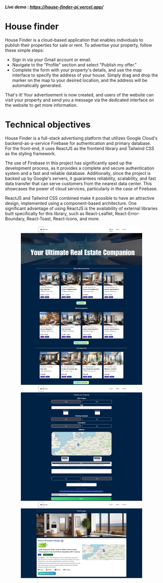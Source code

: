 **_Live demo : https://house-finder-pi.vercel.app/_**

# House finder

House Finder is a cloud-based application that enables individuals to publish their properties for sale or rent. To advertise your property, follow these simple steps:

- Sign in via your Gmail account or email.
- Navigate to the "Profile" section and select "Publish my offer."
- Complete the form with your property's details, and use the map interface to specify the address of your house. Simply drag and drop the marker on the map to your desired location, and the address will be automatically generated.

That's it! Your advertisement is now created, and users of the website can visit your property and send you a message via the dedicated interface on the website to get more information.

# Technical objectives

House Finder is a full-stack advertising platform that utilizes Google Cloud's backend-as-a-service Firebase for authentication and primary database. For the front-end, it uses ReactJS as the frontend library and Tailwind CSS as the styling framework.

The use of Firebase in this project has significantly sped up the development process, as it provides a complete and secure authentication system and a fast and reliable database. Additionally, since the project is backed up by Google's servers, it guarantees reliability, scalability, and fast data transfer that can serve customers from the nearest data center. This showcases the power of cloud services, particularly in the case of Firebase.

ReactJS and Tailwind CSS combined make it possible to have an attractive design, implemented using a component-based architecture. One significant advantage of using ReactJS is the availability of external libraries built specifically for this library, such as React-Leaflet, React-Error-Boundary, React-Toast, React-Icons, and more.
<br/>

<div style="display: flex;
flex-direction: column;
justify-content: center;
align-items: center; 
flex-wrap: nowrap; 
width:100%;">
  <img src="./public/img1.png" width="400" title="landing page" alt="landing page" style="object-fit:cover">
  <img src="./public/img2.png" width="400" title="Creating an advertisement page" alt="Creating an advertisement page"  style="object-fit:cover">
  <img src="./public/img3.png" width="400" title="Details page" alt="details"  style="object-fit:cover">

</div>
